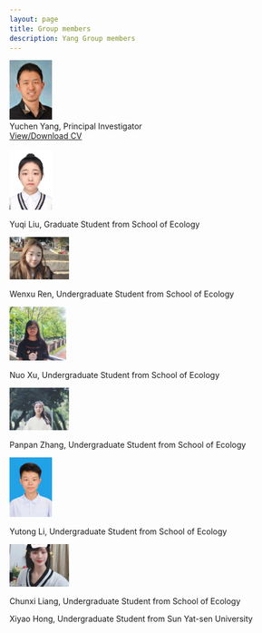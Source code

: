 ```yaml
---
layout: page
title: Group members
description: Yang Group members
---
```


<div class="container">
    <div class="row-fluid">
        <div class="span2">
        <a href="../assets/Yuchen.jpg">
            <img src="../assets/Yuchen.jpg" height="105" width="75" title="Yuchen Yang" alt="Yuchen Yang"/>
        </a>
        </div>
    </div>
</div>

<div class="cv">
	Yuchen Yang, Principal Investigator <br/>
	<a href="../assets/Curriculum Vitae_Yuchen_Yang.pdf" title="Download CV as PDF">View/Download CV</a> <br/>
</div>

<br/>

<div class="container">
    <div class="row-fluid">
        <div class="span2">
        <a href="../assets/Yuqi.jpeg">
            <img src="../assets/Yuqi.jpeg" height="105" width="75" title="Yuqi Liu" alt="Yuqi Liu"/>
        </a>
        </div>
    </div>
</div>

Yuqi Liu, Graduate Student from School of Ecology

<div class="container">
    <div class="row-fluid">
        <div class="span2">
        <a href="../assets/Wenxu.jpeg">
            <img src="../assets/Wenxu.jpeg" height="75" width="105" title="Wenxu Ren" alt="Wenxu Ren"/>
        </a>
        </div>
    </div>
</div>

Wenxu Ren, Undergraduate Student from School of Ecology

<div class="container">
    <div class="row-fluid">
        <div class="span2">
        <a href="../assets/Nuo.jpeg">
            <img src="../assets/Nuo.jpeg" height="95" width="100" title="Nuo Xu" alt="Nuo Xu"/>
        </a>
        </div>
    </div>
</div>

Nuo Xu, Undergraduate Student from School of Ecology

<div class="container">
    <div class="row-fluid">
        <div class="span2">
        <a href="../assets/Panpan.jpeg">
            <img src="../assets/Panpan.jpeg" height="75" width="105" title="Panpan Zhang" alt="Panpan Zhang"/>
        </a>
        </div>
    </div>
</div>

Panpan Zhang, Undergraduate Student from School of Ecology

<div class="container">
    <div class="row-fluid">
        <div class="span2">
        <a href="../assets/Yutong.jpeg">
            <img src="../assets/Yutong.jpeg" height="105" width="75" title="Yutong Li" alt="Yutong Li"/>
        </a>
        </div>
    </div>
</div>

Yutong Li, Undergraduate Student from School of Ecology

<div class="container">
    <div class="row-fluid">
        <div class="span2">
        <a href="../assets/Chunqian.jpeg">
            <img src="../assets/Chunqian.jpeg" height="75" width="105" title="Chunxi Liang" alt="Chunxi Liang"/>
        </a>
        </div>
    </div>
</div>

Chunxi Liang, Undergraduate Student from School of Ecology

Xiyao Hong, Undergraduate Student from Sun Yat-sen University

<br/>

